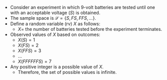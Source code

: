 - Consider an experiment in which 9-volt batteries are tested until one with an acceptable voltage ($S$) is obtained.
- The sample space is $\mathcal{S} = \{ S, FS, FFS, \ldots \}$.
- Define a random variable (rv) $X$ as follows:
	- $X =$ the number of batteries tested before the experiment terminates.
- Observed values of $X$ based on outcomes:
    - $X(S) = 1$
    - $X(FS) = 2$
    - $X(FFS) = 3$
    - ...
    - $X(FFFFFFS) = 7$
- Any positive integer is a possible value of $X$.
    - Therefore, the set of possible values is infinite.